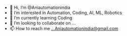 - 👋 Hi, I’m @Aniautomationindia
- 👀 I’m interested in Automation, Coding, AI, ML, Robotics
- 🌱 I’m currently learning Coding
- 💞️ I’m looking to collaborate on ...
- 📫 How to reach me ...Aniautomationindia@gmail.com

<!---
Aniautomationindia/Aniautomationindia is a ✨ special ✨ repository because its `README.md` (this file) appears on your GitHub profile.
You can click the Preview link to take a look at your changes.
--->
